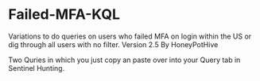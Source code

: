 # Failed-MFA-KQL
Variations to do queries on users who failed MFA on login within the US or dig through all users with no filter.
Version 2.5
By HoneyPotHive

Two Quries in which you just copy an paste over into your Query tab in Sentinel Hunting.
